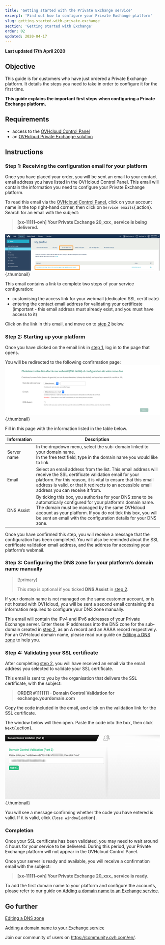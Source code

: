 ```yaml
---
title: 'Getting started with the Private Exchange service'
excerpt: 'Find out how to configure your Private Exchange platform'
slug: getting-started-with-private-exchange
section: 'Getting started with Exchange'
order: 02
updated: 2020-04-17
---
```


**Last updated 17th April 2020**

## Objective

This guide is for customers who have just ordered a Private Exchange platform. It details the steps you need to take in order to configure it for the first time.

**This guide explains the important first steps when configuring a Private Exchange platform.**

## Requirements

- access to the [OVHcloud Control Panel](https://www.ovh.com/auth/?action=gotomanager&from=https://www.ovh.co.uk/&ovhSubsidiary=GB)
- an [OVHcloud Private Exchange solution](https://www.ovhcloud.com/en-gb/emails/private-exchange/)

## Instructions

### Step 1: Receiving the configuration email for your platform

Once you have placed your order, you will be sent an email to your contact email address you have listed in the OVHcloud Control Panel. This email will contain the information you need to configure your Private Exchange platform. 

To read this email via the [OVHcloud Control Panel](https://www.ovh.com/auth/?action=gotomanager&from=https://www.ovh.co.uk/&ovhSubsidiary=GB), click on your account name in the top right-hand corner, then click on `Service emails`{.action}. Search for an email with the subject:

> **\[xx-11111-ovh] Your Private Exchange 20_xxx_ service is being delivered.**


![first-use-private-exchange](images/first-use-private-exchange-01.png){.thumbnail}

This email contains a link to complete two steps of your service configuration:

- customising the access link for your webmail (dedicated SSL certificate)
- entering the contact email address for validating your certificate (important - this email address must already exist, and you must have access to it)

Click on the link in this email, and move on to [step 2](./#step-2-starting-up-your-platform) below.

### Step 2: Starting up your platform

Once you have clicked on the email link in [step 1](./#step-1-receiving-the-configuration-email-for-your-platform), log in to the page that opens.

You will be redirected to the following confirmation page:
![first-use-private-exchange](images/first-use-private-exchange-02.png){.thumbnail}

Fill in this page with the information listed in the table below.

| Information          	| Description                                                                                                                                                                                                                             	|
|----------------------	|-----------------------------------------------------------------------------------------------------------------------------------------------------------------------------------------------------------------------------------------	|
| Server name 	| In the dropdown menu, select the sub-domain linked to your domain name. <br> In the free text field, type in the domain name you would like to link.                                                                   	|
| Email               	| Select an email address from the list. This email address will receive the SSL certificate validation email for your platform. For this reason, it is vital to ensure that this email address is valid, or that it redirects to an accessible email address you can receive it from.
| DNS Assist           	| By ticking this box, you authorise for your DNS zone to be automatically configured for your platform’s domain name. The domain must be managed by the same OVHcloud account as your platform. If you do not tick this box, you will be sent an email with the configuration details for your DNS zone. 	|

Once you have confirmed this step, you will receive a message that the configuration has been completed. You will also be reminded about the SSL certificate validation email address, and the address for accessing your platform’s webmail.

### Step 3: Configuring the DNS zone for your platform’s domain name manually

> [!primary]
>
> This step is optional if you ticked **DNS Assist** in [step 2](./#step-2-starting-up-your-platform).
> 

If your domain name is not managed on the same customer account, or is not hosted with OVHcloud, you will be sent a second email containing the information required to configure your DNS zone manually.

This email will contain the IPv4 and IPv6 addresses of your Private Exchange server. Enter these IP addresses into the DNS zone for the sub-domain created in [step 2](./#step-2-starting-up-your-platform), as an A record and an AAAA record respectively. For an OVHcloud domain name, please read our guide on [Editing a DNS zone](../../domains/web_hosting_how_to_edit_my_dns_zone/) to help you.


### Step 4: Validating your SSL certificate

After completing [step 2](./#step-2-starting-up-your-platform), you will have received an email via the email address you selected to validate your SSL certificate.

This email is sent to you by the organisation that delivers the SSL certificate, with the subject:

> **ORDER #1111111 - Domain Control Validation for exchange.yourdomain.com**

Copy the code included in the email, and click on the validation link for the SSL certificate.

The window below will then open. Paste the code into the box, then click `Next`{.action}.

![first-use-private-exchange](images/first-use-private-exchange-03.png){.thumbnail}

You will see a message confirming whether the code you have entered is valid. If it is valid, click `Close window`{.action}.

### Completion

Once your SSL certificate has been validated, you may need to wait around 4 hours for your service to be delivered. During this period, your Private Exchange platform will not appear in the OVHcloud Control Panel.

Once your server is ready and available, you will receive a confirmation email with the subject:

> **\[xx-11111-ovh] Your Private Exchange 20_xxx_ service is ready.**

To add the first domain name to your platform and configure the accounts, please refer to our guide on [Adding a domain name to an Exchange service](../adding-domain-exchange/). 

## Go further

[Editing a DNS zone](../../domains/web_hosting_how_to_edit_my_dns_zone/)

[Adding a domain name to your Exchange service](../adding-domain-exchange/) 

Join our community of users on <https://community.ovh.com/en/>.
